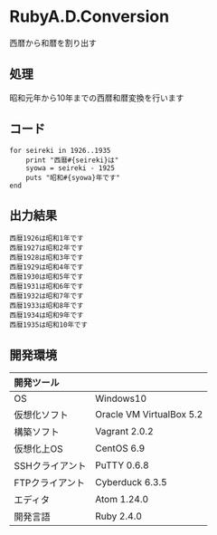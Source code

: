 # RubyA.D.Conversion
西暦から和暦を割り出す

## 処理
昭和元年から10年までの西暦和暦変換を行います

## コード
```
for seireki in 1926..1935
    print "西暦#{seireki}は"
    syowa = seireki - 1925
    puts "昭和#{syowa}年です"
end
```

## 出力結果  
```
西暦1926は昭和1年です
西暦1927は昭和2年です
西暦1928は昭和3年です
西暦1929は昭和4年です
西暦1930は昭和5年です
西暦1931は昭和6年です
西暦1932は昭和7年です
西暦1933は昭和8年です
西暦1934は昭和9年です
西暦1935は昭和10年です
```
  
## 開発環境
| 開発ツール |  |
|:-|:-|
| OS | Windows10 |
| 仮想化ソフト | Oracle VM VirtualBox 5.2 |
| 構築ソフト | Vagrant 2.0.2 |
| 仮想化上OS | CentOS 6.9 |
| SSHクライアント | PuTTY 0.6.8 |
| FTPクライアント | Cyberduck 6.3.5 |
| エディタ | Atom 1.24.0 |
| 開発言語 | Ruby 2.4.0 |
